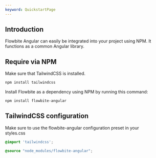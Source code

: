 ```yaml
---
keyword: QuickstartPage
---
```


## Introduction

Flowbite Angular can easily be integrated into your project using NPM. It functions as a common
Angular library.

## Require via NPM

Make sure that TailwindCSS is installed.

```bash
npm install tailwindcss
```

Install Flowbite as a dependency using NPM by running this command:

```bash
npm install flowbite-angular
```

## TailwindCSS configuration

Make sure to use the flowbite-angular configuration preset in your styles.css

```css
@import 'tailwindcss';

@source "node_modules/flowbite-angular";
```
